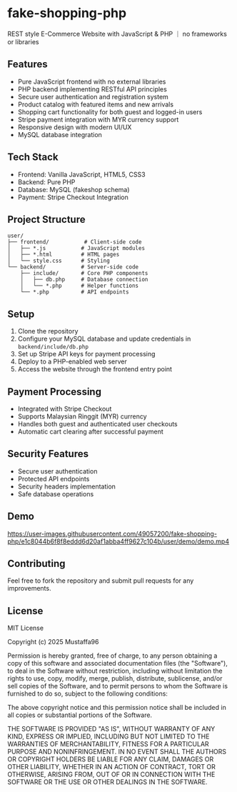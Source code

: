 # fake-shopping-php
REST style E-Commerce Website with JavaScript & PHP ｜ no frameworks or libraries 

## Features
- Pure JavaScript frontend with no external libraries
- PHP backend implementing RESTful API principles
- Secure user authentication and registration system
- Product catalog with featured items and new arrivals
- Shopping cart functionality for both guest and logged-in users
- Stripe payment integration with MYR currency support
- Responsive design with modern UI/UX
- MySQL database integration

## Tech Stack
- Frontend: Vanilla JavaScript, HTML5, CSS3
- Backend: Pure PHP
- Database: MySQL (fakeshop schema)
- Payment: Stripe Checkout Integration

## Project Structure
```
user/
├── frontend/           # Client-side code
│   ├── *.js           # JavaScript modules
│   ├── *.html         # HTML pages
│   └── style.css      # Styling
└── backend/           # Server-side code
    ├── include/       # Core PHP components
    │   ├── db.php     # Database connection
    │   └── *.php      # Helper functions
    └── *.php          # API endpoints
```

## Setup
1. Clone the repository
2. Configure your MySQL database and update credentials in `backend/include/db.php`
3. Set up Stripe API keys for payment processing
4. Deploy to a PHP-enabled web server
5. Access the website through the frontend entry point

## Payment Processing
- Integrated with Stripe Checkout
- Supports Malaysian Ringgit (MYR) currency
- Handles both guest and authenticated user checkouts
- Automatic cart clearing after successful payment

## Security Features
- Secure user authentication
- Protected API endpoints
- Security headers implementation
- Safe database operations

## Demo
https://user-images.githubusercontent.com/49057200/fake-shopping-php/e1c8044b6f8f8eddd6d20af1abba4ff9627c104b/user/demo/demo.mp4

## Contributing
Feel free to fork the repository and submit pull requests for any improvements.

## License
MIT License

Copyright (c) 2025 Mustaffa96

Permission is hereby granted, free of charge, to any person obtaining a copy
of this software and associated documentation files (the "Software"), to deal
in the Software without restriction, including without limitation the rights
to use, copy, modify, merge, publish, distribute, sublicense, and/or sell
copies of the Software, and to permit persons to whom the Software is
furnished to do so, subject to the following conditions:

The above copyright notice and this permission notice shall be included in all
copies or substantial portions of the Software.

THE SOFTWARE IS PROVIDED "AS IS", WITHOUT WARRANTY OF ANY KIND, EXPRESS OR
IMPLIED, INCLUDING BUT NOT LIMITED TO THE WARRANTIES OF MERCHANTABILITY,
FITNESS FOR A PARTICULAR PURPOSE AND NONINFRINGEMENT. IN NO EVENT SHALL THE
AUTHORS OR COPYRIGHT HOLDERS BE LIABLE FOR ANY CLAIM, DAMAGES OR OTHER
LIABILITY, WHETHER IN AN ACTION OF CONTRACT, TORT OR OTHERWISE, ARISING FROM,
OUT OF OR IN CONNECTION WITH THE SOFTWARE OR THE USE OR OTHER DEALINGS IN THE
SOFTWARE.
